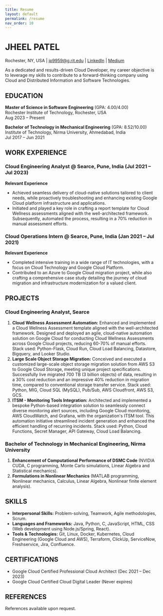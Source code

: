 ```yaml
---
title: Resume
layout: default
permalink: /resume
nav_order: 10
---
```


# JHEEL PATEL

Rochester, NY, USA | jp9959@g.rit.edu | [LinkedIn](https://linkedin.com/in/pateljheeln) | [Medium](https://medium.com/@pateljheel)

As a dedicated and results-driven Cloud Developer, my career objective is to leverage my skills to contribute to a forward-thinking company using Cloud and Distributed Information and Software Technologies.

## EDUCATION

**Master of Science in Software Engineering** (GPA: 4.00/4.00)  
Rochester Institute of Technology, Rochester, USA  
Aug 2023 – Present

**Bachelor of Technology in Mechanical Engineering** (GPA: 8.52/10.00)  
Institute of Technology, Nirma University, Ahmedabad, India  
Jul 2017 – Jun 2021

## WORK EXPERIENCE

### Cloud Engineering Analyst @ Searce, Pune, India (Jul 2021 – Jul 2023)

**Relevant Experience**  
- Achieved seamless delivery of cloud-native solutions tailored to client needs, while proactively troubleshooting and enhancing existing Google Cloud platform infrastructure and applications.  
- Initiated and played a key role in crafting a report template for Cloud Wellness assessments aligned with the well-architected framework. Subsequently, automated the process, resulting in a 70% reduction in manual assessment efforts.  

### Cloud Operations Intern @ Searce, Pune, India (Jan 2021 – Jul 2021)

**Relevant Experience**  
- Completed intensive training in a wide range of IT technologies, with a focus on Cloud Technology and Google Cloud Platform.  
- Contributed to an Azure to Google Cloud migration project, while also crafting a comprehensive case study detailing the journey of cloud migration and infrastructure modernization for a valued client.  

## PROJECTS

### Cloud Engineering Analyst, Searce

1. **Cloud Wellness Assessment Automation:** Enhanced and implemented a Cloud Wellness Assessment template aligned with the well-architected framework. Designed and deployed an agile, cloud-native automation solution on Google Cloud for conducting Cloud Wellness Assessments across Google Cloud projects, reducing 60-70% of manual efforts. Stack used: Python-Flask, Cloud Run, Cloud Load Balancing, Datastore, Bigquery, and Looker Studio.
2. **Large Scale Object Storage Migration:** Conceived and executed a customized large-scale object storage migration solution from AWS S3 to Google Cloud Storage, meeting unique project specifications. Successfully live migrated 700 TB (3 billion objects) of data, resulting in a 30% cost reduction and an impressive 40% reduction in migration time, compared to conventional storage transfer service. Stack used: Python, MIG, Cloud SQL (MySQL), Pub/Sub, AWS Cloudfront, AWS S3, GCS.
3. **ITSM - Monitoring Tools Integration:** Architected and implemented a bespoke Python-based integration solution to seamlessly connect diverse monitoring alert sources, including Google Cloud monitoring, AWS CloudWatch, and Grafana, with the organization's ITSM tool. This automation initiative streamlined incident generation and enhanced the efficient handling of recurring incidents. Stack used: Python, Cloud Functions, Secret Manager, API Gateway, Cloud Load Balancing.

### Bachelor of Technology in Mechanical Engineering, Nirma University

1. **Enhancement of Computational Performance of DSMC Code** (NVIDIA CUDA, C programming, Monte Carlo simulations, Linear Algebra and Statistical mechanics).
2. **Formulations in Nonlinear Mechanics** (MATLAB programming, Nonlinear mechanics, Calculus, Linear Algebra, Nonlinear finite element analysis).

## SKILLS

- **Interpersonal Skills:** Problem-solving, Teamwork, Agile methodologies, Scrum.
- **Languages and Frameworks:** Java, Python, C, JavaScript, HTML, CSS (Web development using Node.js/Spring, React).
- **Tools & Technologies:** Git, Linux, Docker, Kubernetes, Cloud Engineering (Google Cloud and AWS), Terraform, ClickUp, ServiceNow, Freshservice, Jira, Confluence.

## CERTIFICATIONS

- Google Cloud Certified Professional Cloud Architect (Dec 2021 – Dec 2023)
- Google Cloud Certified Cloud Digital Leader (Never expires)

## REFERENCES

References available upon request.
